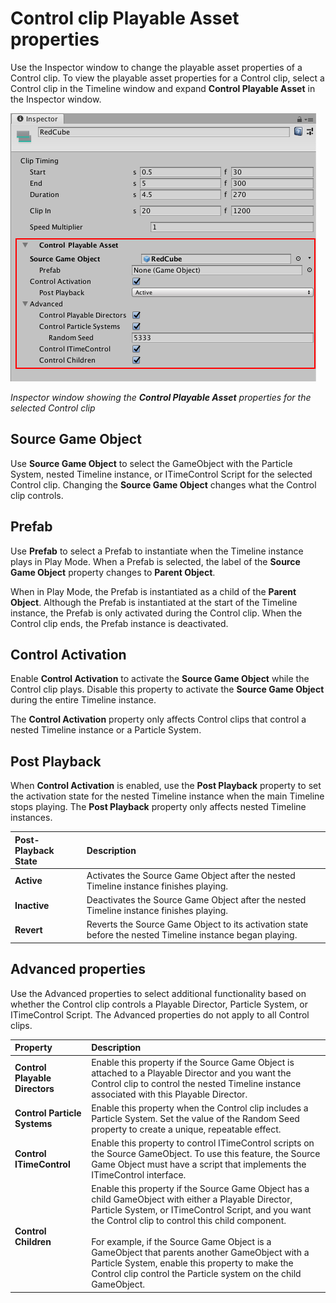 # Control clip Playable Asset properties

Use the Inspector window to change the playable asset properties of a Control clip. To view the playable asset properties for a Control clip, select a Control clip in the Timeline window and expand **Control Playable Asset** in the Inspector window.

![Inspector window showing the **Control Playable Asset** properties for the selected Control clip](images/timeline_inspector_control_clip_playable.png)

_Inspector window showing the **Control Playable Asset** properties for the selected Control clip_

## Source Game Object

Use **Source Game Object** to select the GameObject with the Particle System, nested Timeline instance, or ITimeControl Script for the selected Control clip. Changing the **Source Game Object** changes what the Control clip controls.

## Prefab

Use **Prefab** to select a Prefab to instantiate when the Timeline instance plays in Play Mode. When a Prefab is selected, the label of the **Source Game Object** property changes to **Parent Object**.

When in Play Mode, the Prefab is instantiated as a child of the **Parent Object**. Although the Prefab is instantiated at the start of the Timeline instance, the Prefab is only activated during the Control clip. When the Control clip ends, the Prefab instance is deactivated.

## Control Activation

Enable **Control Activation** to activate the **Source Game Object** while the Control clip plays. Disable this property to activate the **Source Game Object** during the entire Timeline instance.

The **Control Activation** property only affects Control clips that control a nested Timeline instance or a Particle System.

## Post Playback

When **Control Activation** is enabled, use the **Post Playback** property to set the activation state for the nested Timeline instance when the main Timeline stops playing. The **Post Playback** property only affects nested Timeline instances.

|**Post-Playback State** |**Description** |
|:---|:---|
|**Active**|Activates the Source Game Object after the nested Timeline instance finishes playing.|
|**Inactive**|Deactivates the Source Game Object after the nested Timeline instance finishes playing.|
|**Revert**|Reverts the Source Game Object to its activation state before the nested Timeline instance began playing.|


## Advanced properties

Use the Advanced properties to select additional functionality based on whether the Control clip controls a Playable Director, Particle System, or ITimeControl Script. The Advanced properties do not apply to all Control clips.

|**Property** |**Description** |
|:---|:---|
|**Control Playable Directors**|Enable this property if the Source Game Object is attached to a Playable Director and you want the Control clip to control the nested Timeline instance associated with this Playable Director.|
|**Control Particle Systems**|Enable this property when the Control clip includes a Particle System. Set the value of the Random Seed property to create a unique, repeatable effect.|
|**Control ITimeControl**|Enable this property to control ITimeControl scripts on the Source GameObject. To use this feature, the Source Game Object must have a script that implements the ITimeControl interface.|
|**Control Children**|Enable this property if the Source Game Object has a child GameObject with either a Playable Director, Particle System, or ITimeControl Script, and you want the Control clip to control this child component.<br /><br />For example, if the Source Game Object is a GameObject that parents another GameObject with a Particle System, enable this property to make the Control clip control the Particle system on the child GameObject.|
